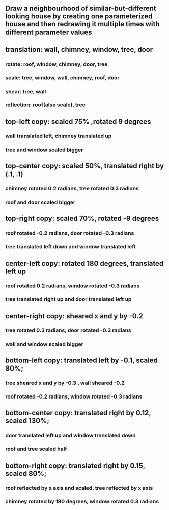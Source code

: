 ## Draw a neighbourhood of similar-but-different looking house by creating one parameterized house and then redrawing it multiple times with different parameter values

## translation: wall, chimney, window, tree, door 
### rotate: roof, window, chimney, door, tree
### scale: tree, window, wall, chimney, roof, door
### shear: tree, wall 
### reflection: roof(also scale), tree

## top-left copy: scaled 75% ,rotated 9 degrees
### wall translated left, chimney translated up 
### tree and window scaled bigger   

## top-center copy: scaled 50%, translated right by (.1, .1)
### chimney rotated 0.2 radians, tree rotated 0.3 radians 
### roof and door scaled bigger   

## top-right copy: scaled 70%, rotated -9 degrees
### roof rotated -0.2 radians, door rotated -0.3 radians 
### tree translated left down and window translated left   


## center-left copy: rotated 180 degrees, translated left up
### roof rotated 0.2 radians, window rotated -0.3 radians 
### tree translated right up and door translated left up    


## center-right copy: sheared x and y by -0.2
### tree rotated 0.3 radians, door rotated -0.3 radians 
### wall and window scaled bigger  


## bottom-left copy: translated left by -0.1, scaled 80%; 
### tree sheared x and y by -0.3 , wall sheared -0.2
### roof rotated  -0.2 radians, window rotated -0.3 radians


## bottom-center copy: translated right by 0.12, scaled 130%; 
### door translated left up and window translated down 
### roof and tree scaled half

## bottom-right copy: translated right by 0.15, scaled 80%; 
### roof reflected by x axis and scaled, tree reflected by x axis 
### chimney rotated by 180 degrees, window rotated 0.3 radians 


